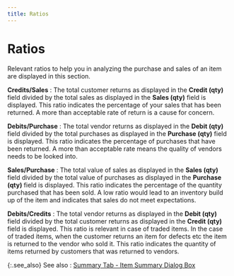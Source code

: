 ```yaml
---
title: Ratios
---
```


# Ratios


Relevant ratios to help you in analyzing the purchase and sales of an  item are displayed in this section.


**Credits/Sales**
: The total customer returns as displayed in the **Credit (qty)** field divided by the total  sales as displayed in the **Sales (qty)**  field is displayed. This ratio indicates the percentage of your sales  that has been returned. A more than acceptable rate of return is a cause  for concern.


**Debits/Purchase**
: The total vendor returns as displayed in the **Debit (qty)** field divided by the total  purchases as displayed in the **Purchase 
 (qty)** field is displayed. This ratio indicates the percentage of  purchases that have been returned. A more than acceptable rate means the  quality of vendors needs to be looked into.


**Sales/Purchase**
: The total value of sales as displayed in the **Sales (qty)** field divided by the total  value of purchases as displayed in the **Purchase 
 (qty)** field is displayed. This ratio indicates the percentage of  the quantity purchased that has been sold. A low ratio would lead to an  inventory build up of the item and indicates that sales do not meet expectations.


**Debits/Credits**
: The total vendor returns as displayed in the **Debit (qty)** field divided by the total  customer returns as displayed in the **Credit 
 (qty)** field is displayed. This ratio is relevant in case of traded  items. In the case of traded items, when the customer returns an item  for defects etc the item is returned to the vendor who sold it.  This ratio indicates the quantity of items returned by customers that  was returned to vendors.


{:.see_also}
See also
: [Summary  Tab - Item Summary Dialog Box]({{site.mi_baseurl}}/misc/summary_1_item_summary_dialog.html)
